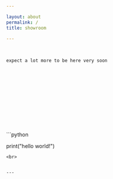 ```yaml
---

layout: about
permalink: /
title: showroom

---
```


<br>

`expect a lot more to be here very soon`

<br>
<br>
<br>
<br>
<br>
<br>
<br>
<br>
<br>
<br>
```python

print("hello world!")

```
<br>


---
